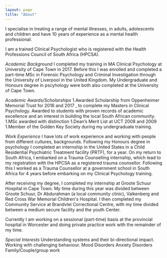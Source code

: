 ```yaml
---
layout: page
title: "About"
---
```


I specialise in treating a range of mental illnesses, in adults, adolescents and children and have 10 years of experience as a mental health professional. 

I am a trained Clinical Psychologist who is registered with the Health Professions Council of South Africa (HPCSA). 

*Academic Background*
I completed my training in MA Clinical Psychology at University of Cape Town in 2017. Before this I was enrolled and completed a part-time MSc in Forensic Psychology and Criminal Investigation through the University of Liverpool in the United Kingdom. My Undergraduate and Honours degree in pscyhology were both also completed at the University of Cape Town. 

*Academic Awards/Scholarships*
1.Awarded Scholarship from Oppenheimer Memorial Trust for 2016 and 2017 , to complete my Masters in Clinical Psychology. Awarded to students with proven records of academic excellence and an interest in building the local South African community. 
1.MSc awarded with distinction 
1.Dean’s Merit List at UCT 2008 and 2009 
1.Member of the Golden Key Society during my undergraduate training.


*Work Experience*
I have lots of work experience and working with people from different cultures, backgrounds. Following my Honours degree in psychology I completed an internship in the United States in a Child Residential Psychiatric Treatment facility (PRTF), for a year. On my return to South Africa, I embarked on a Trauma Counselling internship, which lead to my registration with the HPCSA as a registered trauma counsellor. Following this I worked as a Trauma Counsellor at a government school in South Africa for 4 years before embarking on my Clinical Psychology training. 

After receiving my degree, I completed my internship at Groote Schuur Hospital in Cape Town. My time during this year was divided between Groote Schuur, Dr Abdurahman (a local community clinic), Valkenberg and Red Cross War Memorial Children's Hospital. I then completed my Community Service at Brandvlei Correctional Centre, with my time divided between a medium secure facility and the youth Center. 

Currently I am working on a sessional (part-time) basis at the provincial hospital in Worcester and doing private practice work with the remainder of my time. 

*Special Interests*
Understanding systems and their bi-directional impact.
Working with challenging behaviour.
Mood Disorders
Anxiety Disorders
Family/Couple/group work
